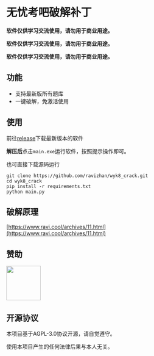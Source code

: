 # 无忧考吧破解补丁

**软件仅供学习交流使用，请勿用于商业用途。**

**软件仅供学习交流使用，请勿用于商业用途。**

**软件仅供学习交流使用，请勿用于商业用途。**

##  功能

- 支持最新版所有题库
- 一键破解，免激活使用

##  使用

前往[release](https://github.com/ravizhan/wyk8_crack/releases)下载最新版本的软件

**解压后**点击`main.exe`运行软件，按照提示操作即可。

也可直接下载源码运行
```commandline
git clone https://github.com/ravizhan/wyk8_crack.git
cd wyk8_crack
pip install -r requirements.txt
python main.py
```

## 破解原理

[https://www.ravi.cool/archives/11.html](https://www.ravi.cool/archives/11.html)

## 赞助

[<img src="https://api.gitsponsors.com/api/badge/img?id=914794774" height="90">](https://api.gitsponsors.com/api/badge/link?p=ZTMi6A+dCJ/VgQzfcNipsrs/JqA3nIHHptI8d7hU4XjzUW02Y0wVF+wqwAxAtL+bbAQc3YO12NwxUJCi7OBKPqdYGBQ+aOj/uRkz5cKO9dxidoheKj3Eb1H3JBhIcdwbpJKZDio4VkvOKJNZVKUcSQ==)

## 开源协议

本项目基于AGPL-3.0协议开源，请自觉遵守。

使用本项目产生的任何法律后果与本人无关。
